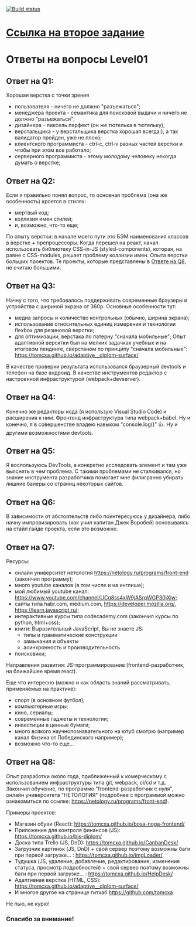 [![Build status](https://ci.appveyor.com/api/projects/status/mu3f96194ih5j747?svg=true)](https://ci.appveyor.com/project/tomcxa/funbox)
# [Ссылка на второе задание](https://tomcxa.github.io/funbox)  

# Ответы на вопросы Level01

## Ответ на Q1:
Хорошая верстка с точки зрения
* пользователя - ничего не должно "разъежаться";
* менеджера проекта - семантика для поисковой выдачи и ничего не должно "разъежаться";
* дизайнера - пиксель перфект (он же тютелька в тютельку);
* верстальщика - у верстальщика верстка хорошая всегда:), а так валидатор пройден, уже не плохо;
* клиентского программиста - ctrl-c, ctrl-v разных частей верстки и чтобы при этом все работало;
* серверного программиста - этому молодому человеку некогда думать о верстке;

## Ответ на Q2:
Если я правильно понял вопрос, то основная проблема (она же особенность) кроется в стилях:
* мертвый код;
* коллизия имен стилей;
* и, возможно, что-то еще;

По опыту верстки: в начале моего пути это БЭМ наименования классов в верстке + препроцессоры.
Когда перешел на реакт, начал использовать библиотеку CSS-in-JS (styled-components), которая,
на равне с CSS-modules, решает проблему коллизии имен.
Опыта верстки больших проектов.
Те проекты, которые представлены в [Ответе на Q8](#q8), не считаю большими.

## Ответ на Q3:
Начну с того, что требовалось поддерживать современные браузеры и устройства с шириной экрана от 360р.
Основные особенности тут:
* медиа запросы и количество контрольных (обычно, ширина экрана);
* использование относительных единиц измерения и технологии flexbox для резиновой верстки;
* для оптимизации, верстака по патерну "сначала мобильные";
Опыт адаптивной версктки был на мелких задачках учебных и на итоговом лендинге, сверстаном по
принципу "сначала мобильные": https://tomcxa.github.io/adaptive__diplom-surface/

В качестве проверки результата использовался браузерный devtools и телефон на базе андроид.
В качестве инструментов редактор с настроенной инфраструктурой (webpack+devserver).

## Ответ на Q4:
Конечно же редакторы кода (я использую Visual Studio Code) и расширения к ним. Фронтенд инфраструктура
типа webpack+babel. Ну и конечно, я в совершенстве владею навыком "console.log()" 👍.
Ну и другими возможностями devtools.

## Ответ на Q5:
Я воспользуюсь DevTools, а конкретно исследовать элемент и там уже выяснять в чем проблема.
С такими проблемами не сталкивался, но знание инструмента разработчика
помогает мне филигранно убирать лишние банеры со страниц некоторых сайтов.

## Ответ на Q6:
В зависимости от абстоятельств либо поинтересуюсь у дизайнера, либо начну импровизировать
(как учил капитан Джек Воробей) основываясь на стайл гайде проекта, если это возможно.

## Ответ на Q7:
Ресурсы:
* онлайн университет нетология https://netology.ru/programs/front-end (закончил программу);
* много youtube каналов (в том числе и на инглише);
* мой любимый youtube канал: https://www.youtube.com/channel/UCg8ss4xW9jASrqWGP30jXiw;
* сайты типа habr.com, medium.com, https://developer.mozilla.org/,
  https://learn.javascript.ru/;
* интерактивные курсы типа codecademy.com (закончил курсы по python, html+css);
* книги: Выразительный JavaScript,
  Вы не знаете JS:
  * типы и грамматические конструкции
  * замыкания и объекты
  * асинхронность и производительность
* поисковики;

Направления развития: JS-программирование (frontend-разработчик, на ближайшее время react).

Еще что интересно (можно и как область знаний рассматривать, применяемых на практике):
* спорт (в основном футбол);
* компьютерные игры;
* кино, сериалы;
* современные гаджеты и технологии;
* инвестиции в ценные бумаги;
* много всякого научнопознавательного на ютуб смотрю (например канал Физика от Побединского например);
* возможно что-то еще...

## Ответ на Q8: <a name="q8"></a>
Опыт разработки около года, приближенный к комерческому с использованием инфраструктуры типа git, webpack, ci/cd и т.д. Закончил обучение, по программе "frontend-разработчик с нуля", онлайн университета "НЕТОЛОГИЯ" (подробнее с программой можно ознакомиться по ссылке: https://netology.ru/programs/front-end).

Примеры проектов:
- Магазин обуви (React): https://tomcxa.github.io/bosa-noga-frontend/
- Приложение для контроля финансов (JS): https://tomcxa.github.io/bjs-diplom/
- Доска типа Trello (JS, DnD): https://tomcxa.github.io/CanbanDesk/
- Загрузчик картинок (JS, DnD) + свой сервер поэтому возможны баги при первой загрузке... : https://tomcxa.github.io/imgLoader/
- Тудушка (JS, удаление, добавление, редактирование, изменение статуса, просмотр подробностей) + свой сервер поэтому возможны баги при первой загрузке... : https://tomcxa.github.io/HelpDesk/
- Адаптивная верстка (HTML, CSS): https://tomcxa.github.io/adaptive__diplom-surface/
- И многое другое на странице гитхаб https://github.com/tomcxa

Не пью, не курю!


### Спасибо за внимание!
